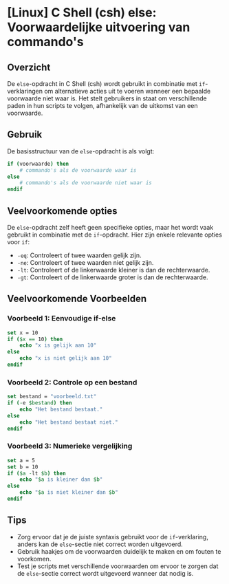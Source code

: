 # [Linux] C Shell (csh) else: Voorwaardelijke uitvoering van commando's

## Overzicht
De `else`-opdracht in C Shell (csh) wordt gebruikt in combinatie met `if`-verklaringen om alternatieve acties uit te voeren wanneer een bepaalde voorwaarde niet waar is. Het stelt gebruikers in staat om verschillende paden in hun scripts te volgen, afhankelijk van de uitkomst van een voorwaarde.

## Gebruik
De basisstructuur van de `else`-opdracht is als volgt:

```csh
if (voorwaarde) then
    # commando's als de voorwaarde waar is
else
    # commando's als de voorwaarde niet waar is
endif
```

## Veelvoorkomende opties
De `else`-opdracht zelf heeft geen specifieke opties, maar het wordt vaak gebruikt in combinatie met de `if`-opdracht. Hier zijn enkele relevante opties voor `if`:

- `-eq`: Controleert of twee waarden gelijk zijn.
- `-ne`: Controleert of twee waarden niet gelijk zijn.
- `-lt`: Controleert of de linkerwaarde kleiner is dan de rechterwaarde.
- `-gt`: Controleert of de linkerwaarde groter is dan de rechterwaarde.

## Veelvoorkomende Voorbeelden

### Voorbeeld 1: Eenvoudige if-else
```csh
set x = 10
if ($x == 10) then
    echo "x is gelijk aan 10"
else
    echo "x is niet gelijk aan 10"
endif
```

### Voorbeeld 2: Controle op een bestand
```csh
set bestand = "voorbeeld.txt"
if (-e $bestand) then
    echo "Het bestand bestaat."
else
    echo "Het bestand bestaat niet."
endif
```

### Voorbeeld 3: Numerieke vergelijking
```csh
set a = 5
set b = 10
if ($a -lt $b) then
    echo "$a is kleiner dan $b"
else
    echo "$a is niet kleiner dan $b"
endif
```

## Tips
- Zorg ervoor dat je de juiste syntaxis gebruikt voor de `if`-verklaring, anders kan de `else`-sectie niet correct worden uitgevoerd.
- Gebruik haakjes om de voorwaarden duidelijk te maken en om fouten te voorkomen.
- Test je scripts met verschillende voorwaarden om ervoor te zorgen dat de `else`-sectie correct wordt uitgevoerd wanneer dat nodig is.